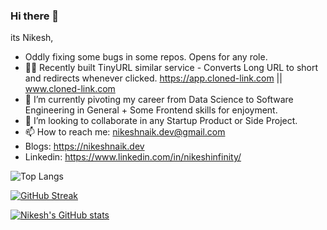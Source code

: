 ### Hi there 👋

its Nikesh,
- Oddly fixing some bugs in some repos. Opens for any role.
- 👷‍♂️ Recently built TinyURL similar service - Converts Long URL to short and redirects whenever clicked. https://app.cloned-link.com || www.cloned-link.com
- 🌱 I’m currently pivoting my career from Data Science to Software Engineering in General + Some Frontend skills for enjoyment.
- 👯 I’m looking to collaborate in any Startup Product or Side Project.
- 📫 How to reach me: nikeshnaik.dev@gmail.com 
- Blogs: https://nikeshnaik.dev 
- Linkedin: https://www.linkedin.com/in/nikeshinfinity/

![Top Langs](https://github-readme-stats.vercel.app/api/top-langs/?username=nikeshnaik&hide=javascript,html&theme=tokyonight)

[![GitHub Streak](https://github-readme-streak-stats.herokuapp.com/?user=nikeshnaik)](https://git.io/streak-stats)


[![Nikesh's GitHub stats](https://github-readme-stats.vercel.app/api?username=nikeshnaik&hide=stars)](https://github.com/anuraghazra/github-readme-stats)



